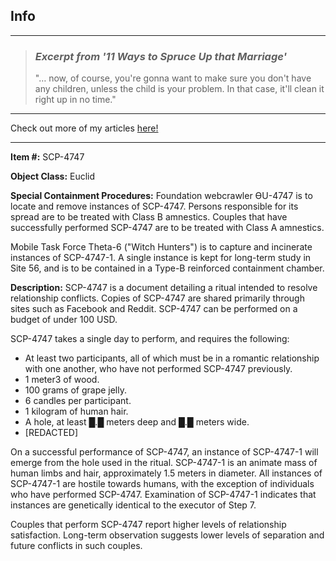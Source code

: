 Info
----

* * *

> ### _Excerpt from '11 Ways to Spruce Up that Marriage'_
> 
> "… now, of course, you're gonna want to make sure you don't have any children, unless the child is your problem. In that case, it'll clean it right up in no time."

* * *

Check out more of my articles [here!](/uraniumempire)

* * *

**Item #:** SCP-4747

**Object Class:** Euclid

**Special Containment Procedures:** Foundation webcrawler ƟU-4747 is to locate and remove instances of SCP-4747. Persons responsible for its spread are to be treated with Class B amnestics. Couples that have successfully performed SCP-4747 are to be treated with Class A amnestics.

Mobile Task Force Theta-6 ("Witch Hunters") is to capture and incinerate instances of SCP-4747-1. A single instance is kept for long-term study in Site 56, and is to be contained in a Type-B reinforced containment chamber.

**Description:** SCP-4747 is a document detailing a ritual intended to resolve relationship conflicts. Copies of SCP-4747 are shared primarily through sites such as Facebook and Reddit. SCP-4747 can be performed on a budget of under 100 USD.

SCP-4747 takes a single day to perform, and requires the following:

*   At least two participants, all of which must be in a romantic relationship with one another, who have not performed SCP-4747 previously.
*   1 meter3 of wood.
*   100 grams of grape jelly.
*   6 candles per participant.
*   1 kilogram of human hair.
*   A hole, at least █.█ meters deep and █.█ meters wide.
*   \[REDACTED\]

On a successful performance of SCP-4747, an instance of SCP-4747-1 will emerge from the hole used in the ritual. SCP-4747-1 is an animate mass of human limbs and hair, approximately 1.5 meters in diameter. All instances of SCP-4747-1 are hostile towards humans, with the exception of individuals who have performed SCP-4747. Examination of SCP-4747-1 indicates that instances are genetically identical to the executor of Step 7.

Couples that perform SCP-4747 report higher levels of relationship satisfaction. Long-term observation suggests lower levels of separation and future conflicts in such couples.